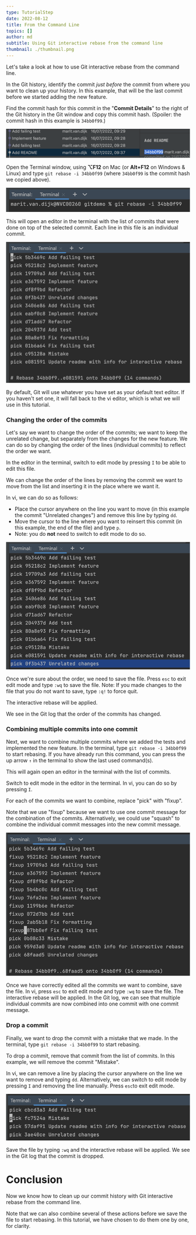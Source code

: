 ```yaml
---
type: TutorialStep
date: 2022-08-12
title: From the Command Line
topics: []
author: md
subtitle: Using Git interactive rebase from the command line
thumbnail: ./thumbnail.png
---
```


Let's take a look at how to use Git interactive rebase from the command line.

In the Git history, identify the commit _just before_ the commit from where you want to clean up your history. In this example, that will be the last commit before we started adding the new feature. 

Find the commit hash for this commit in the "**Commit Details**" to the right of the Git history in the Git window and copy this commit hash. (Spoiler: the commit hash in this example is `34bb0f99`.)

![Commit Hash](commit-hash.png)

Open the Terminal window, using **⌥F12** on Mac (or **Alt+F12** on Windows & Linux) and type `git rebase -i 34bb0f99` (where `34bb0f99` is the commit hash we copied above).

![Git rebase -i](git-rebase-i.png)

This will open an editor in the terminal with the list of commits that were done on top of the selected commit. Each line in this file is an individual commit.

![List of Commits in Editor](commits-in-editor.png)

By default, Git will use whatever you have set as your default text editor. If you haven't set one, it will fall back to the vi editor, which is what we will use in this tutorial.

### Changing the order of the commits
Let's say we want to change the order of the commits; we want to keep the unrelated change, but separately from the changes for the new feature.
We can do so by changing the order of the lines (individual commits) to reflect the order we want.

In the editor in the terminal, switch to edit mode by pressing `I` to be able to edit this file.

We can change the order of the lines by removing the commit we want to move from the list and inserting it in the place where we want it. 

In vi, we can do so as follows:
* Place the cursor anywhere on the line you want to move (in this example the commit "Unrelated changes") and remove this line by typing `dd`.
* Move the cursor to the line where you want to reinsert this commit (in this example, the end of the file) and type `p`.
* Note: you do **not** need to switch to edit mode to do so.

![Change Order](change-order.png)

Once we're sure about the order, we need to save the file. Press `esc` to exit edit mode and type `:wq` to save the file.
Note: If you made changes to the file that you do not want to save, type `:q!` to force quit.

The interactive rebase will be applied.

We see in the Git log that the order of the commits has changed.

### Combining multiple commits into one commit
Next, we want to combine multiple commits where we added the tests and implemented the new feature.  In the terminal, type `git rebase -i 34bb0f99` to start rebasing. If you have already run this command, you can press the up arrow `↑` in the terminal to show the last used command(s).

This will again open an editor in the terminal with the list of commits.

Switch to edit mode in the editor in the terminal. In vi, you can do so by pressing `I`.

For each of the commits we want to combine, replace "pick" with "fixup".

Note that we use "fixup" because we want to use one commit message for the combination of the commits. Alternatively, we could use "squash" to combine the individual commit messages into the new commit message.

![Fixup](fixup.png)

Once we have correctly edited all the commits we want to combine, save the file.
In vi, press `esc` to exit edit mode and type `:wq` to save the file.
The interactive rebase will be applied. In the Git log, we can see that multiple individual commits are now combined into one commit with one commit message.

### Drop a commit
Finally, we want to drop the commit with a mistake that we made. In the terminal, type `git rebase -i 34bb0f99` to start rebasing. 

To drop a commit, remove that commit from the list of commits. In this example, we will remove the commit "Mistake".

In vi, we can remove a line by placing the cursor anywhere on the line we want to remove and typing `dd`.
Alternatively, we can switch to edit mode by pressing `I` and removing the line manually. 
Press `esc`to exit edit mode.

![Drop Commit](drop-commit.png)

Save the file by typing `:wq` and the interactive rebase will be applied. We see in the Git log that the commit is dropped.

# Conclusion
Now we know how to clean up our commit history with Git interactive rebase from the command line.

Note that we can also combine several of these actions before we save the file to start rebasing. In this tutorial, we have chosen to do them one by one, for clarity.
